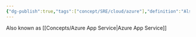 ```yaml
---
{"dg-publish":true,"tags":["concept/SRE/cloud/azure"],"definition":"Also known as Azure App Service","permalink":"/concepts/azure-cloud-services/","dgPassFrontmatter":true}
---
```


Also known as [[Concepts/Azure App Service\|Azure App Service]]

